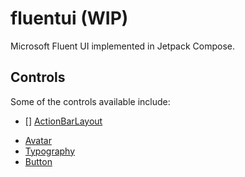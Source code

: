 # fluentui (WIP)

Microsoft Fluent UI implemented in Jetpack Compose.

## Controls

Some of the controls available include:

- [] [ActionBarLayout]()
* [Avatar](https://github.com/Nthily/fluentui/tree/main/app/src/main/java/com/github/nthily/fluentui/ui/components/avatar)
* [Typography](https://github.com/Nthily/fluentui/tree/main/app/src/main/java/com/github/nthily/fluentui/ui/components/theme)
* [Button](https://github.com/Nthily/fluentui/tree/main/app/src/main/java/com/github/nthily/fluentui/ui/components/button)
